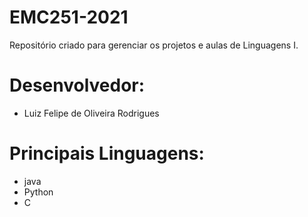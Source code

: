 # EMC251-2021
Repositório criado para gerenciar os projetos e aulas de Linguagens I.

# Desenvolvedor:
- Luiz Felipe de Oliveira Rodrigues

# Principais Linguagens:
- java
- Python
- C

